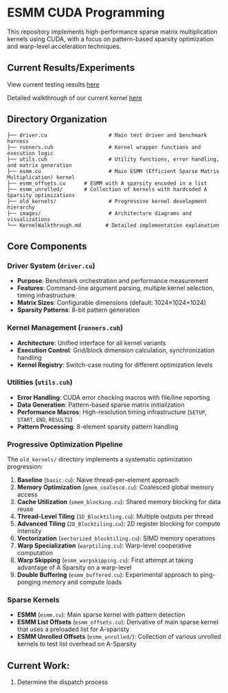 # ESMM CUDA Programming
This repository implements high-performance sparse matrix multiplication kernels using CUDA, with a focus on pattern-based sparsity optimization and warp-level acceleration techniques.

## Current Results/Experiments
View current testing results [here](https://docs.google.com/spreadsheets/d/1l7kVnpowxioqy-BX4UVK34Vqc7DbwsiFNjKI8jKklxw/edit?usp=sharing)  

Detailed walkthrough of our current kernel [here](https://github.com/AveryClapp/MMMResearch/blob/main/KernelWalkthrough.md)


## Directory Organization

```
├── driver.cu                    # Main test driver and benchmark harness
├── runners.cuh                  # Kernel wrapper functions and execution logic
├── utils.cuh                    # Utility functions, error handling, and matrix generation
├── esmm.cu                      # Main ESMM (Efficient Sparse Matrix Multiplication) kernel
├── esmm_offsets.cu		 # ESMM with A sparsity encoded in a list
├── esmm_unrolled/		 # Collection of kernels with hardcoded A Sparsity optimizations
├── old_kernels/                 # Progressive kernel development hierarchy
├── images/                      # Architecture diagrams and visualizations
└── KernelWalkthrough.md        # Detailed implementation explanation
```

## Core Components

### **Driver System** (`driver.cu`)
- **Purpose**: Benchmark orchestration and performance measurement
- **Features**: Command-line argument parsing, multiple kernel selection, timing infrastructure
- **Matrix Sizes**: Configurable dimensions (default: 1024×1024×1024)
- **Sparsity Patterns**: 8-bit pattern generation

### **Kernel Management** (`runners.cuh`)
- **Architecture**: Unified interface for all kernel variants
- **Execution Control**: Grid/block dimension calculation, synchronization handling
- **Kernel Registry**: Switch-case routing for different optimization levels

### **Utilities** (`utils.cuh`)
- **Error Handling**: CUDA error checking macros with file/line reporting
- **Data Generation**: Pattern-based sparse matrix initialization
- **Performance Macros**: High-resolution timing infrastructure (`SETUP`, `START`, `END`, `RESULTS`)
- **Pattern Processing**: 8-element sparsity pattern handling

### **Progressive Optimization Pipeline**
The `old_kernels/` directory implements a systematic optimization progression:

1. **Baseline** (`basic.cu`): Naive thread-per-element approach
2. **Memory Optimization** (`gmem_coalesce.cu`): Coalesced global memory access
3. **Cache Utilization** (`smem_blocking.cu`): Shared memory blocking for data reuse
4. **Thread-Level Tiling** (`1D_Blocktiling.cu`): Multiple outputs per thread
5. **Advanced Tiling** (`2D_Blocktiling.cu`): 2D register blocking for compute intensity
6. **Vectorization** (`vectorized_blocktiling.cu`): SIMD memory operations
7. **Warp Specialization** (`warptiling.cu`): Warp-level cooperative computation
8. **Warp Skipping** (`esmm_warpskipping.cu`): First attempt at taking advantage of A Sparsity on a warp-level
9. **Double Buffering** (`esmm_buffered.cu`): Experimental approach to ping-ponging memory and compute loads

### **Sparse Kernels**
- **ESMM** (`esmm.cu`): Main sparse kernel with pattern detection
- **ESMM List Offsets** (`esmm_offsets.cu`): Derivative of main sparse kernel that uses a preloaded list for A-sparisty
- **ESMM Unrolled Offsets** (`esmm_unrolled/`): Collection of various unrolled kernels to test list overhead on A-Sparsity

## Current Work:
1. Determine the dispatch process

